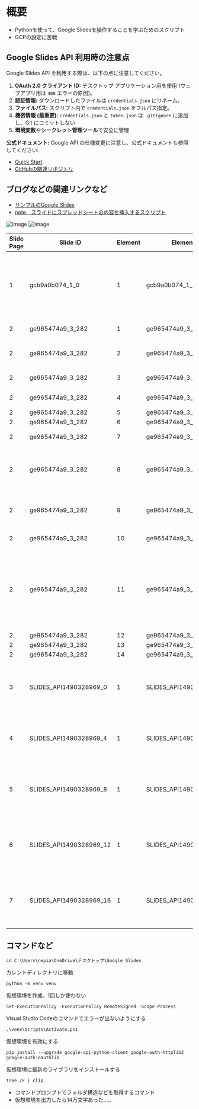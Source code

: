 # 概要
- Pythonを使って、Google Slidesを操作することを学ぶためのスクリプト
- GCPの設定に苦戦

## Google Slides API 利用時の注意点

Google Slides API を利用する際は、以下の点に注意してください。

1.  **OAuth 2.0 クライアント ID:** デスクトップ アプリケーション用を使用 (ウェブアプリ用は `400` エラーの原因)。
2.  **認証情報:** ダウンロードしたファイルは `credentials.json` にリネーム。
3.  **ファイルパス:** スクリプト内で `credentials.json` をフルパス指定。
4.  **機密情報 (最重要):** `credentials.json` と `token.json` は `.gitignore` に追加し、Git にコミットしない
5.  **環境変数**や**シークレット管理ツール**で安全に管理

**公式ドキュメント:** Google API の仕様変更に注意し、公式ドキュメントも参照してください:

*   [Quick Start](https://developers.google.com/slides/api/quickstart/python?hl=ja)
*   [GitHubの関連リポジトリ](https://github.com/googleworkspace/python-samples/blob/main/slides/quickstart/quickstart.py)

## ブログなどの関連リンクなど
*   [サンプルのGoogle Slides](https://docs.google.com/presentation/d/1GButmtqvj5LT8TzLexFRnA1-5tDsW5ft-S7E4_Sy8AE/edit?usp=sharing)
*   [note　スライドにスプレッドシートの内容を挿入するスクリプト](https://note.com/nepia_infinity/n/nfe7a2f763655)

![image](https://github.com/user-attachments/assets/1c70ce77-e8b7-49d3-812e-00fb03772345)
![image](https://github.com/user-attachments/assets/909caded-236a-48a0-b76b-f51be4d91f93)

  
| Slide Page | Slide ID | Element | Element ID | Element Text |
|---------|----------|-----------|------------|--------------|
| 1 | gcb9a0b074_1_0 | 1 | gcb9a0b074_1_1 | {title}  ・{people1} ・{people2} ・{people3} ・{people4} |
| 2 | ge965474a9_3_282 | 1 | ge965474a9_3_301 | 2015 年 8 月 |
| 2 | ge965474a9_3_282 | 2 | ge965474a9_3_304 | アプリ内でテキストを翻訳 |
| 2 | ge965474a9_3_282 | 3 | ge965474a9_3_303 | 2015 年 10 月 |
| 2 | ge965474a9_3_282 | 4 | ge965474a9_3_283 | マイルストーン |
| 2 | ge965474a9_3_282 | 5 | ge965474a9_3_284 |  |
| 2 | ge965474a9_3_282 | 6 | ge965474a9_3_285 |  |
| 2 | ge965474a9_3_282 | 7 | ge965474a9_3_299 | 2014 年 10 月 |
| 2 | ge965474a9_3_282 | 8 | ge965474a9_3_300 | Chrome 拡張機能でウェブページを翻訳 |
| 2 | ge965474a9_3_282 | 9 | ge965474a9_3_302 | Android 搭載時計で会話を翻訳 |
| 2 | ge965474a9_3_282 | 10 | ge965474a9_3_305 | 2015 年 11 月 |
| 2 | ge965474a9_3_282 | 11 | ge965474a9_3_306 | カメラアイコンのタップで英語やドイツ語のテキストをアラビア語に翻訳 |
| 2 | ge965474a9_3_282 | 12 | ge965474a9_3_307 |  |
| 2 | ge965474a9_3_282 | 13 | ge965474a9_3_308 |  |
| 2 | ge965474a9_3_282 | 14 | ge965474a9_3_309 |  |
| 3 | SLIDES_API1490328969_0 | 1 | SLIDES_API1490328969_1 | 廊下  ・スネ夫 ・のび太 ・ジャイアン ・ドラえもん |
| 4 | SLIDES_API1490328969_4 | 1 | SLIDES_API1490328969_5 | 窓  ・のび太 ・ジャイアン ・しずか ・スネ夫 |
| 5 | SLIDES_API1490328969_8 | 1 | SLIDES_API1490328969_9 | 床  ・ジャイアン ・しずか ・ドラえもん ・のび太 |
| 6 | SLIDES_API1490328969_12 | 1 | SLIDES_API1490328969_13 | デスク  ・しずか ・ドラえもん ・スネ夫 ・ジャイアン |
| 7 | SLIDES_API1490328969_16 | 1 | SLIDES_API1490328969_17 | 掃除機  ・ドラえもん ・スネ夫 ・のび太 ・しずか |

## コマンドなど
```
cd C:\Users\nepia\OneDrive\デスクトップ\Google_Slides
```
カレントディレクトリに移動

```
python -m venv venv
```
仮想環境を作成。1回しか使わない

```
Set-ExecutionPolicy -ExecutionPolicy RemoteSigned -Scope Process
```
Visual Studio Codeのコマンドでエラーが出ないようにする

```
.\venv\Scripts\Activate.ps1
```
仮想環境を有効にする

```
pip install --upgrade google-api-python-client google-auth-httplib2 google-auth-oauthlib
```
仮想環境に最新のライブラリをインストールする

```
tree /F | clip
```
- コマンドプロンプトでフォルダ構造などを取得するコマンド
- 仮想環境を出力したら14万文字あった....。
